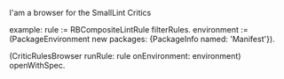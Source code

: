 I'am a browser for the SmallLint Critics

example: 
	rule :=  RBCompositeLintRule filterRules.
environment := (PackageEnvironment new packages: {PackageInfo named: 'Manifest'}).

(CriticRulesBrowser runRule: rule onEnvironment: environment)
	openWithSpec.
	

